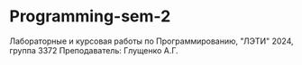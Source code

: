 # Programming-sem-2

Лабораторные и курсовая работы по Программированию, "ЛЭТИ" 2024, группа 3372 Преподаватель: Глущенко А.Г.
